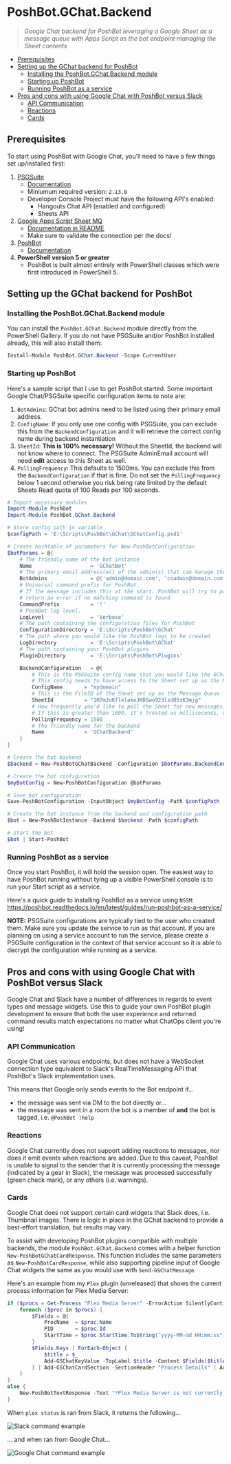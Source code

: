 # PoshBot.GChat.Backend <!-- omit in toc -->

> _Google Chat backend for PoshBot leveraging a Google Sheet as a message queue with Apps Script as the bot endpoint managing the Sheet contents_

* [Prerequisites](#prerequisites)
* [Setting up the GChat backend for PoshBot](#setting-up-the-gchat-backend-for-poshbot)
    * [Installing the PoshBot.GChat.Backend module](#installing-the-poshbotgchatbackend-module)
    * [Starting up PoshBot](#starting-up-poshbot)
    * [Running PoshBot as a service](#running-poshbot-as-a-service)
* [Pros and cons with using Google Chat with PoshBot versus Slack](#pros-and-cons-with-using-google-chat-with-poshbot-versus-slack)
    * [API Communication](#api-communication)
    * [Reactions](#reactions)
    * [Cards](#cards)

## Prerequisites

To start using PoshBot with Google Chat, you'll need to have a few things set up/installed first:

1. [PSGSuite](https://github.com/scrthq/PSGSuite)
    * [Documentation](https://github.com/scrthq/PSGSuite/wiki)
    * Miniumum required version: `2.13.0`
    * Developer Console Project must have the following API's enabled:
        * Hangouts Chat API (enabled and configured)
        * Sheets API
2. [Google Apps Script Sheet MQ](https://github.com/scrthq/GoogleAppsScriptSheetMQ)
    * [Documentation in README](https://github.com/scrthq/GoogleAppsScriptSheetMQ)
    * Make sure to validate the connection per the docs!
3. [PoshBot](https://github.com/poshbotio/PoshBot)
    * [Documentation](http://poshbot.readthedocs.io/en/latest/)
4. **PowerShell version 5 or greater**
    * PoshBot is built almost entirely with PowerShell classes which were first introduced in PowerShell 5.

## Setting up the GChat backend for PoshBot

### Installing the PoshBot.GChat.Backend module

You can install the `PoshBot.GChat.Backend` module directly from the PowerShell Gallery. If you do not have PSGSuite and/or PoshBot installed already, this will also install them:

```powershell
Install-Module PoshBot.GChat.Backend -Scope CurrentUser
```

### Starting up PoshBot

Here's a sample script that I use to get PoshBot started. Some important Google Chat/PSGSuite specific configuration items to note are:

1. `BotAdmins`: GChat bot admins need to be listed using their primary email address.
2. `ConfigName`: If you only use one config with PSGSuite, you can exclude this from the `BackendConfiguration` and it will retrieve the correct config name during backend instantiation
3. `SheetId`: **This is 100% necessary!** Without the SheetId, the backend will not know where to connect. The PSGSuite AdminEmail account will need **edit** access to this Sheet as well.
4. `PollingFrequency`: This defaults to 1500ms. You can exclude this from the `BackendConfiguration` if that is fine. Do not set the `PollingFrequency` below 1 second otherwise you risk being rate limited by the default Sheets Read quota of 100 Reads per 100 seconds.

```powershell
# Import necessary modules
Import-Module PoshBot
Import-Module PoshBot.GChat.Backend

# Store config path in variable
$configPath = 'E:\Scripts\PoshBot\GChat\GChatConfig.psd1'

# Create hashtable of parameters for New-PoshBotConfiguration
$botParams = @{
    # The friendly name of the bot instance
    Name                   = 'GChatBot'
    # The primary email address(es) of the admin(s) that can manage the bot
    BotAdmins              = @('admin@domain.com', 'coadmin@domain.com')
    # Universal command prefix for PoshBot.
    # If the message includes this at the start, PoshBot will try to parse the command and 
    # return an error if no matching command is found
    CommandPrefix          = '!'
    # PoshBot log level.
    LogLevel               = 'Verbose'
    # The path containing the configuration files for PoshBot
    ConfigurationDirectory = 'E:\Scripts\PoshBot\GChat'
    # The path where you would like the PoshBot logs to be created
    LogDirectory           = 'E:\Scripts\PoshBot\GChat'
    # The path containing your PoshBot plugins
    PluginDirectory        = 'E:\Scripts\PoshBot\Plugins'

    BackendConfiguration   = @{
        # This is the PSGSuite config name that you would like the GChat backend to run under.
        # This config needs to have access to the Sheet set up as the Message Queue
        ConfigName       = "mydomain"
        # This is the FileID of the Sheet set up as the Message Queue
        SheetId          = "1H7mJoKflklakoJKDSwo923lsdO5sK3mjg"
        # How frequently you'd like to poll the Sheet for new messages.
        # If this is greater than 1000, it's treated as milliseconds, otherwise it's treated as seconds
        PollingFrequency = 1500
        # The friendly name for the backend
        Name             = 'GChatBackend'
    }
}

# Create the bot backend
$backend = New-PoshBotGChatBackend -Configuration $botParams.BackendConfiguration

# Create the bot configuration
$myBotConfig = New-PoshBotConfiguration @botParams

# Save bot configuration
Save-PoshBotConfiguration -InputObject $myBotConfig -Path $configPath -Force

# Create the bot instance from the backend and configuration path
$bot = New-PoshBotInstance -Backend $backend -Path $configPath

# Start the bot
$bot | Start-PoshBot
```

### Running PoshBot as a service

Once you start PoshBot, it will hold the session open. The easiest way to have PoshBot running without tying up a visible PowerShell console is to run your Start script as a service.

Here's a quick guide to installing PoshBot as a service using `NSSM`: https://poshbot.readthedocs.io/en/latest/guides/run-poshbot-as-a-service/

**NOTE:** PSGSuite configurations are typically tied to the user who created them. Make sure you update the service to run as that account. If you are planning on using a service account to run the service, please create a PSGSuite configuration in the context of that service account so it is able to decrypt the configuration while running as a service.


## Pros and cons with using Google Chat with PoshBot versus Slack

Google Chat and Slack have a number of differences in regards to event types and message widgets. Use this to guide your own PoshBot plugin development to ensure that both the user experience and returned command results match expectations no matter what ChatOps client you're using!

### API Communication

Google Chat uses various endpoints, but does not have a WebSocket connection type equivalent to Slack's RealTimeMessaging API that PoshBot's Slack implementation uses. 

This means that Google only sends events to the Bot endpoint if...
* the message was sent via DM to the bot directly or...
* the message was sent in a room the bot is a member of **and** the bot is tagged, i.e. `@PoshBot !help`

### Reactions

Google Chat currently does not support adding reactions to messages, nor does it emit events when reactions are added. Due to this caveat, PoshBot is unable to signal to the sender that it is currently processing the message (indicated by a gear in Slack), the message was processed successfully (green check mark), or any others (i.e. warnings).

### Cards

Google Chat does not support certain card widgets that Slack does, i.e. Thumbnail images. There is logic in place in the GChat backend to provide a best-effort translation, but results may vary.

To assist with developing PoshBot plugins compatible with multiple backends, the module `PoshBot.GChat.Backend` comes with a helper function `New-PoshBotGChatCardResponse`. This function includes the same parameters as `New-PoshBotCardResponse`, while also supporting pipeline input of Google Chat widgets the same as you would use with `Send-GSChatMessage`.

Here's an example from my `Plex` plugin (unreleased) that shows the current process information for Plex Media Server:

```powershell
if ($procs = Get-Process "Plex Media Server" -ErrorAction SilentlyContinue) {
    foreach ($proc in $procs) {
        $Fields = @{
            ProcName  = $proc.Name
            PID       = $proc.Id
            StartTime = $proc.StartTime.ToString("yyyy-MM-dd HH:mm:ss")
        }
        $Fields.Keys | ForEach-Object {
            $title = $_
            Add-GSChatKeyValue -TopLabel $title -Content $Fields[$title] -Icon CONFIRMATION_NUMBER_ICON
        } | Add-GSChatCardSection -SectionHeader "Process Details" | Add-GSChatCard | New-PoshBotGChatCardResponse -Text "Plex is running!" -Fields $fields
    }
}
else {
    New-PoshBotTextResponse -Text "*Plex Media Server is not currently running!* Type ``plex start`` to start Plex"
}
```

When `plex status` is ran from Slack, it returns the following...

![Slack command example](https://github.com/scrthq/PoshBot.GChat.Backend/blob/master/.github/Slack%20Command%20Example.png?raw=true)

... and when ran from Google Chat...

![Google Chat command example](https://github.com/scrthq/PoshBot.GChat.Backend/blob/master/.github/GChat%20Command%20Example.png?raw=true)
